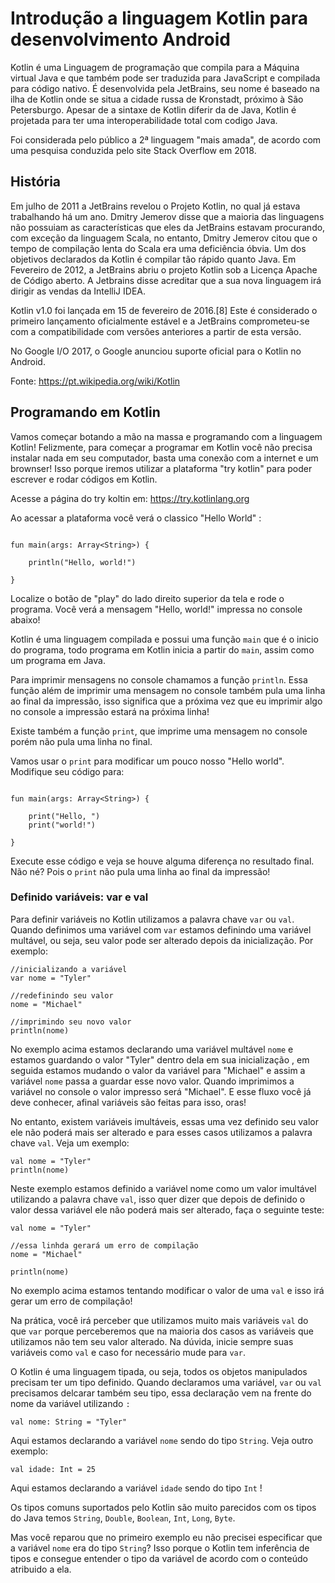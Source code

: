 # Introdução a linguagem Kotlin para desenvolvimento Android

Kotlin é uma Linguagem de programação que compila para a Máquina virtual Java e que também pode ser traduzida para JavaScript e compilada para código nativo. É desenvolvida pela JetBrains, seu nome é baseado na ilha de Kotlin onde se situa a cidade russa de Kronstadt, próximo à São Petersburgo. Apesar de a sintaxe de Kotlin diferir da de Java, Kotlin é projetada para ter uma interoperabilidade total com codigo Java.

Foi considerada pelo público a 2ª linguagem "mais amada", de acordo com uma pesquisa conduzida pelo site Stack Overflow em 2018.


## História

Em julho de 2011 a JetBrains revelou o Projeto Kotlin, no qual já estava trabalhando há um ano. Dmitry Jemerov disse que a maioria das linguagens não possuiam as características que eles da JetBrains estavam procurando, com exceção da linguagem Scala, no entanto, Dmitry Jemerov citou que o tempo de compilação lenta do Scala era uma deficiência óbvia. Um dos objetivos declarados da Kotlin é compilar tão rápido quanto Java. Em Fevereiro de 2012, a JetBrains abriu o projeto Kotlin sob a Licença Apache de Código aberto. A Jetbrains disse acreditar que a sua nova linguagem irá dirigir as vendas da IntelliJ IDEA.

Kotlin v1.0 foi lançada em 15 de fevereiro de 2016.[8] Este é considerado o primeiro lançamento oficialmente estável e a JetBrains comprometeu-se com a compatibilidade com versões anteriores a partir de esta versão.

No Google I/O 2017, o Google anunciou suporte oficial para o Kotlin no Android.

Fonte: https://pt.wikipedia.org/wiki/Kotlin


## Programando em Kotlin

Vamos começar botando a mão na massa e programando com a linguagem Kotlin! Felizmente, para começar a programar em Kotlin você não precisa instalar nada em seu computador, basta uma conexão com a internet e um brownser! Isso porque iremos utilizar a plataforma "try kotlin" para poder escrever e rodar códigos em Kotlin.

Acesse a página do try koltin em: https://try.kotlinlang.org

Ao acessar a plataforma você verá o classico "Hello World" :

```

fun main(args: Array<String>) {
	
    println("Hello, world!") 
    
}
```

Localize o botão de "play" do lado direito superior da tela e rode o programa. Você verá a mensagem "Hello, world!" impressa no console abaixo! 


Kotlin é uma linguagem compilada e possui uma função `main` que é o inicio do programa, todo programa em Kotlin inicia a partir do `main`, assim como um programa em Java.  

Para imprimir mensagens no console chamamos a função `println`. Essa função além de imprimir uma mensagem no console também pula uma linha ao final da impressão, isso significa que a próxima vez que eu imprimir algo no console a impressão estará na próxima linha! 

Existe também a função `print`, que imprime uma mensagem no console porém não pula uma linha no final. 

Vamos usar o `print` para modificar um pouco nosso "Hello world". Modifique seu código para:

```

fun main(args: Array<String>) {
	
    print("Hello, ")
    print("world!") 
    
}
```


Execute esse código e veja se houve alguma diferença no resultado final. Não né? Pois o `print` não pula uma linha ao final da impressão!



### Definido variáveis: var e val

Para definir variáveis no Kotlin utilizamos a palavra chave `var` ou `val`. Quando definimos uma variável com `var` estamos definindo uma variável multável, ou seja, seu valor pode ser alterado depois da inicialização. Por exemplo:


```
//inicializando a variável
var nome = "Tyler"

//redefinindo seu valor
nome = "Michael"

//imprimindo seu novo valor
println(nome)

```

No exemplo acima estamos declarando uma variável multável `nome` e estamos guardando o valor "Tyler" dentro dela em sua inicialização , em seguida estamos mudando o valor da variável para "Michael" e assim a variável `nome` passa a guardar esse novo valor. Quando imprimimos a variável no console o valor impresso será "Michael". E esse fluxo você já deve conhecer, afinal variáveis são feitas para isso, oras! 

No entanto, existem variáveis imultáveis, essas uma vez definido seu valor ele não poderá mais ser alterado e para esses casos utilizamos a palavra chave `val`. Veja um exemplo:

```
val nome = "Tyler"
println(nome)

```

Neste exemplo estamos definido a variável nome como um valor imultável utilizando a palavra chave `val`, isso quer dizer que depois de definido o valor dessa variável ele não poderá mais ser alterado, faça o seguinte teste:

```
val nome = "Tyler"

//essa linhda gerará um erro de compilação
nome = "Michael"

println(nome)

```

No exemplo acima estamos tentando modificar o valor de uma `val` e isso irá gerar um erro de compilação! 

Na prática, você irá perceber que utilizamos muito mais variáveis `val` do que `var` porque perceberemos que na maioria dos casos as variáveis que utilizamos não tem seu valor alterado. Na dúvida, inicie sempre suas variáveis como `val` e caso for necessário mude para `var`.


O Kotlin é uma linguagem tipada, ou seja, todos os objetos manipulados precisam ter um tipo definido. Quando declaramos uma variável, `var` ou `val` precisamos delcarar também seu tipo, essa declaração vem na frente do nome da variável utilizando `:`


```
val nome: String = "Tyler"
```


Aqui estamos declarando a variável `nome` sendo do tipo `String`. Veja outro exemplo:

```
val idade: Int = 25
```

Aqui estamos declarando a variável `idade` sendo do tipo `Int` !


Os tipos comuns suportados pelo Kotlin são muito parecidos com os tipos do Java temos `String`, `Double`, `Boolean`, `Int`, `Long`, `Byte`.

Mas você reparou que no primeiro exemplo eu não precisei especificar que a variável `nome` era do tipo `String`? Isso porque o Kotlin tem inferência de tipos e consegue entender o tipo da variável de acordo com o conteúdo atribuido a ela. 





